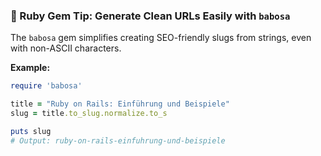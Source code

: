 ### 💎 Ruby Gem Tip: Generate Clean URLs Easily with `babosa`

The `babosa` gem simplifies creating SEO-friendly slugs from strings, even with non-ASCII characters.

**Example:**

```ruby
require 'babosa'

title = "Ruby on Rails: Einführung und Beispiele"
slug = title.to_slug.normalize.to_s

puts slug
# Output: ruby-on-rails-einfuhrung-und-beispiele
```
